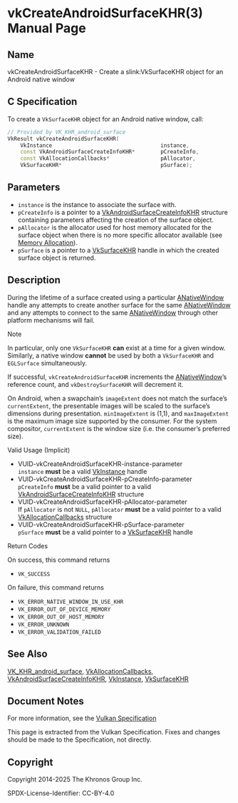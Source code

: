 # vkCreateAndroidSurfaceKHR(3) Manual Page

## Name

vkCreateAndroidSurfaceKHR - Create a slink:VkSurfaceKHR object for an Android native window



## [](#_c_specification)C Specification

To create a `VkSurfaceKHR` object for an Android native window, call:

```c++
// Provided by VK_KHR_android_surface
VkResult vkCreateAndroidSurfaceKHR(
    VkInstance                                  instance,
    const VkAndroidSurfaceCreateInfoKHR*        pCreateInfo,
    const VkAllocationCallbacks*                pAllocator,
    VkSurfaceKHR*                               pSurface);
```

## [](#_parameters)Parameters

- `instance` is the instance to associate the surface with.
- `pCreateInfo` is a pointer to a [VkAndroidSurfaceCreateInfoKHR](https://registry.khronos.org/vulkan/specs/latest/man/html/VkAndroidSurfaceCreateInfoKHR.html) structure containing parameters affecting the creation of the surface object.
- `pAllocator` is the allocator used for host memory allocated for the surface object when there is no more specific allocator available (see [Memory Allocation](https://registry.khronos.org/vulkan/specs/latest/html/vkspec.html#memory-allocation)).
- `pSurface` is a pointer to a [VkSurfaceKHR](https://registry.khronos.org/vulkan/specs/latest/man/html/VkSurfaceKHR.html) handle in which the created surface object is returned.

## [](#_description)Description

During the lifetime of a surface created using a particular [ANativeWindow](https://registry.khronos.org/vulkan/specs/latest/man/html/ANativeWindow.html) handle any attempts to create another surface for the same [ANativeWindow](https://registry.khronos.org/vulkan/specs/latest/man/html/ANativeWindow.html) and any attempts to connect to the same [ANativeWindow](https://registry.khronos.org/vulkan/specs/latest/man/html/ANativeWindow.html) through other platform mechanisms will fail.

Note

In particular, only one `VkSurfaceKHR` **can** exist at a time for a given window. Similarly, a native window **cannot** be used by both a `VkSurfaceKHR` and `EGLSurface` simultaneously.

If successful, `vkCreateAndroidSurfaceKHR` increments the [ANativeWindow](https://registry.khronos.org/vulkan/specs/latest/man/html/ANativeWindow.html)’s reference count, and `vkDestroySurfaceKHR` will decrement it.

On Android, when a swapchain’s `imageExtent` does not match the surface’s `currentExtent`, the presentable images will be scaled to the surface’s dimensions during presentation. `minImageExtent` is (1,1), and `maxImageExtent` is the maximum image size supported by the consumer. For the system compositor, `currentExtent` is the window size (i.e. the consumer’s preferred size).

Valid Usage (Implicit)

- [](#VUID-vkCreateAndroidSurfaceKHR-instance-parameter)VUID-vkCreateAndroidSurfaceKHR-instance-parameter  
  `instance` **must** be a valid [VkInstance](https://registry.khronos.org/vulkan/specs/latest/man/html/VkInstance.html) handle
- [](#VUID-vkCreateAndroidSurfaceKHR-pCreateInfo-parameter)VUID-vkCreateAndroidSurfaceKHR-pCreateInfo-parameter  
  `pCreateInfo` **must** be a valid pointer to a valid [VkAndroidSurfaceCreateInfoKHR](https://registry.khronos.org/vulkan/specs/latest/man/html/VkAndroidSurfaceCreateInfoKHR.html) structure
- [](#VUID-vkCreateAndroidSurfaceKHR-pAllocator-parameter)VUID-vkCreateAndroidSurfaceKHR-pAllocator-parameter  
  If `pAllocator` is not `NULL`, `pAllocator` **must** be a valid pointer to a valid [VkAllocationCallbacks](https://registry.khronos.org/vulkan/specs/latest/man/html/VkAllocationCallbacks.html) structure
- [](#VUID-vkCreateAndroidSurfaceKHR-pSurface-parameter)VUID-vkCreateAndroidSurfaceKHR-pSurface-parameter  
  `pSurface` **must** be a valid pointer to a [VkSurfaceKHR](https://registry.khronos.org/vulkan/specs/latest/man/html/VkSurfaceKHR.html) handle

Return Codes

On success, this command returns

- `VK_SUCCESS`

On failure, this command returns

- `VK_ERROR_NATIVE_WINDOW_IN_USE_KHR`
- `VK_ERROR_OUT_OF_DEVICE_MEMORY`
- `VK_ERROR_OUT_OF_HOST_MEMORY`
- `VK_ERROR_UNKNOWN`
- `VK_ERROR_VALIDATION_FAILED`

## [](#_see_also)See Also

[VK\_KHR\_android\_surface](https://registry.khronos.org/vulkan/specs/latest/man/html/VK_KHR_android_surface.html), [VkAllocationCallbacks](https://registry.khronos.org/vulkan/specs/latest/man/html/VkAllocationCallbacks.html), [VkAndroidSurfaceCreateInfoKHR](https://registry.khronos.org/vulkan/specs/latest/man/html/VkAndroidSurfaceCreateInfoKHR.html), [VkInstance](https://registry.khronos.org/vulkan/specs/latest/man/html/VkInstance.html), [VkSurfaceKHR](https://registry.khronos.org/vulkan/specs/latest/man/html/VkSurfaceKHR.html)

## [](#_document_notes)Document Notes

For more information, see the [Vulkan Specification](https://registry.khronos.org/vulkan/specs/latest/html/vkspec.html#vkCreateAndroidSurfaceKHR)

This page is extracted from the Vulkan Specification. Fixes and changes should be made to the Specification, not directly.

## [](#_copyright)Copyright

Copyright 2014-2025 The Khronos Group Inc.

SPDX-License-Identifier: CC-BY-4.0